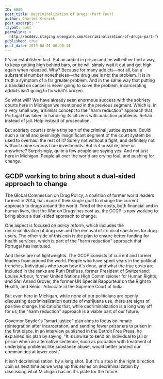 ```yaml
---
ID: 6825
post_title: Decriminalization of Drugs (Part Four)
author: Charles Kronzek
post_excerpt: ""
layout: post
permalink: >
  http://acddev.staging.wpengine.com/decriminalization-of-drugs-part-four.html
published: true
post_date: 2015-08-01 08:00:44
---
```

It's an established fact. Put an addict in prison and he will either find a way to keep getting high behind bars, or he will simply wait it out and get high again when released. Why? Because for many addicts—not all, but a substantial number nonetheless—the drug use is not the problem. It is in truth a symptom of a far greater problem. And in the same way that putting a bandaid on cancer is never going to solve the problem, incarcerating addicts isn't going to fix what's broken.

<!--more-->

So what will? We have already seen enormous success with the sobriety courts here in Michigan we mentioned in the previous segment. Which is, in a very small way, a similar concept to the "harm reduction" approach that Portugal has taken in handling its citizens with addiction problems. Rehab instead of jail. Help instead of prosecution.

But sobriety court is only a tiny part of the criminal justice system. Could such a small and seemingly insignificant segment of the court system be used to overhaul the rest of it? Surely not without a fight, and definitely not without some serious time investments. But is it possible, here or anywhere? Surprisingly, quite a few people are saying yes. And not just here in Michigan. People all over the world are crying foul, and pushing for change.


<h2>GCDP working to bring about a dual-sided approach to change</h2>

The Global Commission on Drug Policy, a coalition of former world leaders formed in 2014, has made it their single goal to change the current approach to drugs around the world. Tired of the costs, both financial and in human lives, that the War on Drugs has cost us, the GCDP is now working to bring about a dual-sided approach to change.

One aspect is focused on policy reform, which includes the decriminalization of drug use and the removal of criminal sanctions for drug users. The other side of this coin is the plan to ensure better funding for health services, which is part of the "harm reduction" approach that Portugal has instituted.

And these are not lightweights. The GCDP consists of current and former leaders from around the world. People who have spent years in the political trenches. Individuals who know how it's done, and what the true costs are. Included in the ranks are Ruth Dreifuss, former President of Switzerland; Louise Arbour, former United Nations High Commissioner for Human Rights; and Shri Anand Grover, the former UN Special Rapporteur on the Right to Health, and Senior Advocate in the Supreme Court of India.

But even here in Michigan, while none of our politicians are openly discussing decriminalization outside of marijuana use, there are signs of positive change. Indications that, while decriminalization is a long way off for us, the "harm reduction" approach is a viable part of our future.

Governor Snyder's "smart justice" plan aims to focus on inmate reintegration after incarceration, and sending fewer prisoners to prison in the first place. In an interview published in the Detroit Free Press, he explained his plan by saying, "It is unwise to send an individual to jail or prison when an alternative sentence, such as probation with treatment of underlying problems like substance abuse, would better protect our communities at lower cost."

It isn't decriminalization, by a long shot. But it's a step in the right direction. Join us next time as we wrap up this series on decriminalization by discussing what Michigan has on it's plate for the future.